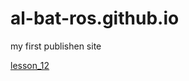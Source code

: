 

# al-bat-ros.github.io
my first publishen site

[lesson_12](https://al-bat-ros.github.io/lesson_12/?#)
